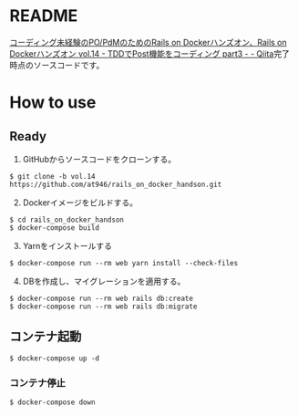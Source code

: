# README
[コーディング未経験のPO/PdMのためのRails on Dockerハンズオン、Rails on Dockerハンズオン vol.14 - TDDでPost機能をコーディング part3 - - Qiita](https://qiita.com/at-946/items/4ece03fb9a9887abadef)完了時点のソースコードです。

# How to use
## Ready
1. GitHubからソースコードをクローンする。

```
$ git clone -b vol.14 https://github.com/at946/rails_on_docker_handson.git
```

2. Dockerイメージをビルドする。

```
$ cd rails_on_docker_handson
$ docker-compose build
```

3. Yarnをインストールする

```
$ docker-compose run --rm web yarn install --check-files
```

4. DBを作成し、マイグレーションを適用する。

```
$ docker-compose run --rm web rails db:create
$ docker-compose run --rm web rails db:migrate
```

## コンテナ起動
```
$ docker-compose up -d
```

### コンテナ停止
```
$ docker-compose down
```
